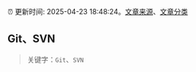 :alarm_clock: 更新时间: 2025-04-23 18:48:24。[文章来源](/README.md)、[文章分类](/TAGS.md)

## Git、SVN


> 关键字：`Git`、`SVN`




